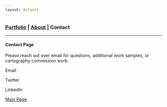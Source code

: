 ```yaml
---
layout: default
---
```

<title>Glenn Ingram Cartography</title>

### [Portfolio](./index.md) | [About](./about.md) | Contact
 <hr> 
 
#### Contact Page

Please reach out over email for questions, additional work samples, or cartography commission work.

Email

Twitter

LinkedIn

[Main Page](./)
